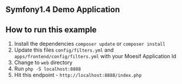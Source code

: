 ## Symfony1.4 Demo Application

## How to run this example

1. Install the dependencies `composer update` or `composer install`
1. Update this files `config/filters.yml` and `apps/frontend/config/filters.yml` with your Moesif Application Id 
2. Change to `web` directory
3. Run `php -S localhost:8888`
4. Hit this endpoint - `http://localhost:8888/index.php`